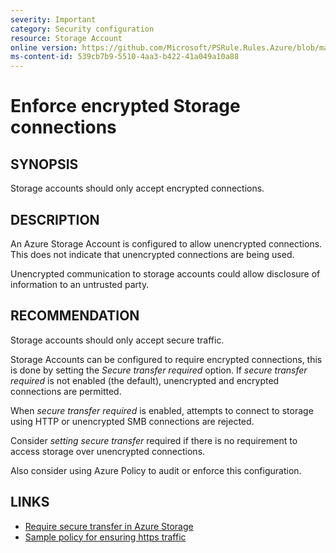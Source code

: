 ```yaml
---
severity: Important
category: Security configuration
resource: Storage Account
online version: https://github.com/Microsoft/PSRule.Rules.Azure/blob/master/docs/rules/en/Azure.Storage.SecureTransfer.md
ms-content-id: 539cb7b9-5510-4aa3-b422-41a049a10a88
---
```


# Enforce encrypted Storage connections

## SYNOPSIS

Storage accounts should only accept encrypted connections.

## DESCRIPTION

An Azure Storage Account is configured to allow unencrypted connections.
This does not indicate that unencrypted connections are being used.

Unencrypted communication to storage accounts could allow disclosure of information to an untrusted party.

## RECOMMENDATION

Storage accounts should only accept secure traffic.

Storage Accounts can be configured to require encrypted connections, this is done by setting the _Secure transfer required_ option.
If _secure transfer required_ is not enabled (the default), unencrypted and encrypted connections are permitted.

When _secure transfer required_ is enabled, attempts to connect to storage using HTTP or unencrypted SMB connections are rejected.

Consider _setting secure transfer_ required if there is no requirement to access storage over unencrypted connections.

Also consider using Azure Policy to audit or enforce this configuration.

## LINKS

- [Require secure transfer in Azure Storage](https://docs.microsoft.com/en-au/azure/storage/common/storage-require-secure-transfer)
- [Sample policy for ensuring https traffic](https://docs.microsoft.com/en-au/azure/governance/policy/samples/ensure-https-stor-acct)
